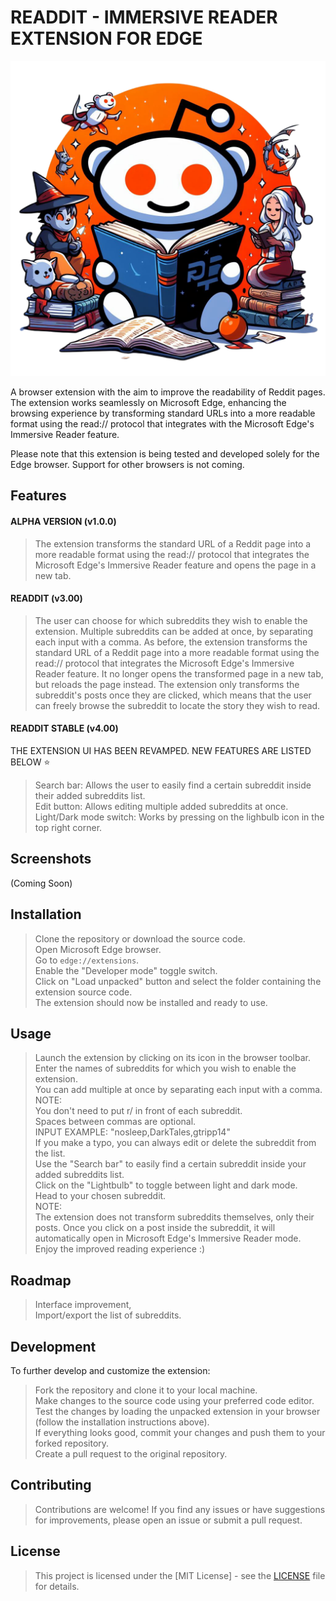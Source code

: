 # READDIT - IMMERSIVE READER EXTENSION FOR EDGE

![icon128](https://github.com/Myst1cX/immersive-reddit-extension/blob/main/logo%2FReaddit.png)

A browser extension with the aim to improve the readability of Reddit pages.
The extension works seamlessly on Microsoft Edge, enhancing the browsing experience by transforming standard URLs
into a more readable format using the read:// protocol that integrates with the Microsoft Edge's Immersive Reader feature.

Please note that this extension is being tested and developed solely for the Edge browser. 
Support for other browsers is not coming. 

## Features

#### ALPHA VERSION (v1.0.0)
>The extension transforms the standard URL of a Reddit page into a more readable format using the read:// protocol that integrates the Microsoft Edge's Immersive Reader feature and opens the page in a new tab. 
#### READDIT (v3.00)              
>The user can choose for which subreddits they wish to enable the extension. Multiple subreddits can be added at once, by separating each input with a comma. As before, the extension transforms the standard URL of a Reddit page into a more readable format using the read:// protocol that integrates the Microsoft Edge's Immersive Reader feature. It no longer opens the transformed page in a new tab, but reloads the page instead. The extension only transforms the subreddit's posts once they are clicked, which means that the user can freely browse the subreddit to locate the story they wish to read.
#### READDIT STABLE (v4.00)
THE EXTENSION UI HAS BEEN REVAMPED.
NEW FEATURES ARE LISTED BELOW ⭐
>Search bar:
Allows the user to easily find a certain subreddit inside their added subreddits list.                                         
>Edit button:
Allows editing multiple added subreddits at once.                                        
>Light/Dark mode switch:
Works by pressing on the lighbulb icon in the top right corner.


## Screenshots

(Coming Soon)

## Installation

>Clone the repository or download the source code.                                  
>Open Microsoft Edge browser.                 
>Go to `edge://extensions`.                  
>Enable the "Developer mode" toggle switch.                                                          
>Click on "Load unpacked" button and select the folder containing the extension source code.                                  
>The extension should now be installed and ready to use.                                  

## Usage

>Launch the extension by clicking on its icon in the browser toolbar.                  
>Enter the names of subreddits for which you wish to enable the extension.               
You can add multiple at once by separating each input with a comma.                                              
>NOTE:                                      
You don't need to put r/ in front of each subreddit.                                   
Spaces between commas are optional.                         
>INPUT EXAMPLE:                                          "nosleep,DarkTales,gtripp14"                                               
>If you make a typo, you can always edit or delete the subreddit from the list.            
>Use the "Search bar" to easily find a certain subreddit inside your added subreddits list.                               
>Click on the "Lightbulb" to toggle between light and dark mode.                       
>Head to your chosen subreddit.               
>NOTE:                                                                                 
The extension does not transform subreddits themselves, only their posts. Once you click on a post inside the subreddit, it will automatically open in Microsoft Edge's Immersive Reader mode.           
>Enjoy the improved reading experience :)


## Roadmap

>Interface improvement,                       
>Import/export the list of subreddits.        

## Development

To further develop and customize the extension:

>Fork the repository and clone it to your local machine.                                
>Make changes to the source code using your preferred code editor.                                               
>Test the changes by loading the unpacked extension in your browser (follow the installation instructions above).                  
>If everything looks good, commit your changes and push them to your forked repository.                                      
>Create a pull request to the original repository.                                    

## Contributing

>Contributions are welcome! If you find any issues or have suggestions for improvements, please open an issue or submit a pull request.

## License

>This project is licensed under the [MIT License] - see the [LICENSE](https://github.com/Myst1cX/immersive-reddit-extension/blob/main/LICENSE.txt) file for details.

